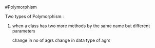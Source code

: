 #Polymorphism

Two types of Polymorphism :

1. when a class has two more methods by the same name but different parameters

   change in no of agrs
   change in data type of agrs

